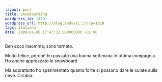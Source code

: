 ```yaml
---
layout: post
title: Snowboarding
wordpress_id: 1320
wordpress_url: http://blog.andvari.it/?p=1320
tags: italiano
date: 2009-01-06 17:43:32.000000000 +01:00
---
```

Beh ecco insomma, sono tornato.

Molto felice, perché ho passato una buona settimana in ottima compagnia. Ho anche apprezzato lo snowboard.

Ma soprattutto ho sperimentato quanto forte si possono dare le culate sulla neve. Cribbio.
